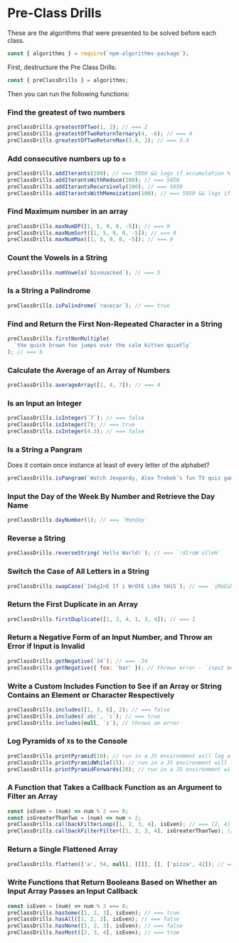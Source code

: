 # Pre-Class Drills

These are the algorithms that were presented to be solved before each class.

```js
const { algorithms } = require(`npm-algorithms-package`);
```

First, destructure the Pre Class Drills:

```js
const { preClassDrills } = algorithms;
```

Then you can run the following functions:

### Find the greatest of two numbers

```js
preClassDrills.greatestOfTwo(1, 2); // === 2
preClassDrills.greatestOfTwoReturnTernary(4, -6); // === 4
preClassDrills.greatestOfTwoReturnMax(3.4, 2); // === 3.4
```

### Add consecutive numbers up to `n`

```js
preClassDrills.addIterants(100); // === 5050 && logs if accumulation % 10 === 0
preClassDrills.addIterantsWithReduce(100); // === 5050
preClassDrills.addIterantsRecursively(100); // === 5050
preClassDrills.addIterantsWithMemoization(100); // === 5050 && logs if accumulation % 10 === 0
```

### Find Maximum number in an array

```js
preClassDrills.maxNumDP([1, 5, 9, 0, -5]); // === 9
preClassDrills.maxNumSort([1, 5, 9, 0, -5]); // === 9
preClassDrills.maxNumMax([1, 5, 9, 0, -5]); // === 9
```

### Count the Vowels in a String

```js
preClassDrills.numVowels(`bivouacked`); // === 5
```

### Is a String a Palindrome

```js
preClassDrills.isPalindrome(`racecar`); // === true
```

### Find and Return the First Non-Repeated Character in a String

```js
preClassDrills.firstNonMultiple(
  `the quick brown fox jumps over the calm kitten quietly`
); // === b
```

### Calculate the Average of an Array of Numbers

```js
preClassDrills.averageArray([1, 4, 7]); // === 4
```

### Is an Input an Integer

```js
preClassDrills.isInteger(`7`); // === false
preClassDrills.isInteger(7); // === true
preClassDrills.isInteger(4.3); // === false
```

### Is a String a Pangram

Does it contain once instance at least of every letter of the alphabet?

```js
preClassDrills.isPangram(`Watch Jeopardy, Alex Trebek’s fun TV quiz game`); // === true
```

### Input the Day of the Week By Number and Retrieve the Day Name

```js
preClassDrills.dayNumber(1); // === `Monday`
```

### Reverse a String

```js
preClassDrills.reverseString(`Hello World!`); // === `!dlroW olleH`
```

### Switch the Case of All Letters in a String

```js
preClassDrills.swapCase(`ImAgInE If i WrOtE LiKe tHiS`); // === `iMaGiNe iF I wRoTe lIkE ThIs`
```

### Return the First Duplicate in an Array

```js
preClassDrills.firstDuplicate([1, 3, 4, 1, 3, 4]); // === 1
```

### Return a Negative Form of an Input Number, and Throw an Error if Input is Invalid

```js
preClassDrills.getNegative(`34`); // === -34
preClassDrills.getNegative({ foo: 'bar' }); // throws error - `input must be coercible to a number`
```

### Write a Custom Includes Function to See if an Array or String Contains an Element or Character Respectively

```js
preClassDrills.includes([1, 3, 6], 2); // === false
preClassDrills.includes(`abc`, `c`); // === true
preClassDrills.includes(null, `z`); // throws an error
```

### Log Pyramids of `X`s to the Console

```js
preClassDrills.printPyramid(10); // run in a JS environment will log a pyramid to the console
preClassDrills.printPyramidWhile(15); // run in a JS environment will log a pyramid to the console
preClassDrills.printPyramidForwards(20); // run in a JS environment will log a pyramid to the console
```

### A Function that Takes a Callback Function as an Argument to Filter an Array

```js
const isEven = (num) => num % 2 === 0;
const isGreaterThanTwo = (num) => num > 2;
preClassDrills.callbackFilterLoop([1, 2, 3, 4], isEven); // === [2, 4]
preClassDrills.callbackFilterFilter([1, 2, 3, 4], isGreaterThanTwo); // === [3, 4]
```

### Return a Single Flattened Array

```js
preClassDrills.flatten(['a', 54, null], [[]], [], ['pizza', 42]); // === ['a', 54, null, [], 'pizza', 42]
```

### Write Functions that Return Booleans Based on Whether an Input Array Passes an Input Callback

```js
const isEven = (num) => num % 2 === 0;
preClassDrills.hasSome([1, 2, 3], isEven); // === true
preClassDrills.hasAll([1, 2, 3], isEven); // === false
preClassDrills.hasNone([1, 2, 3], isEven); // === false
preClassDrills.hasMost([2, 3, 4], isEven); // === true
```
